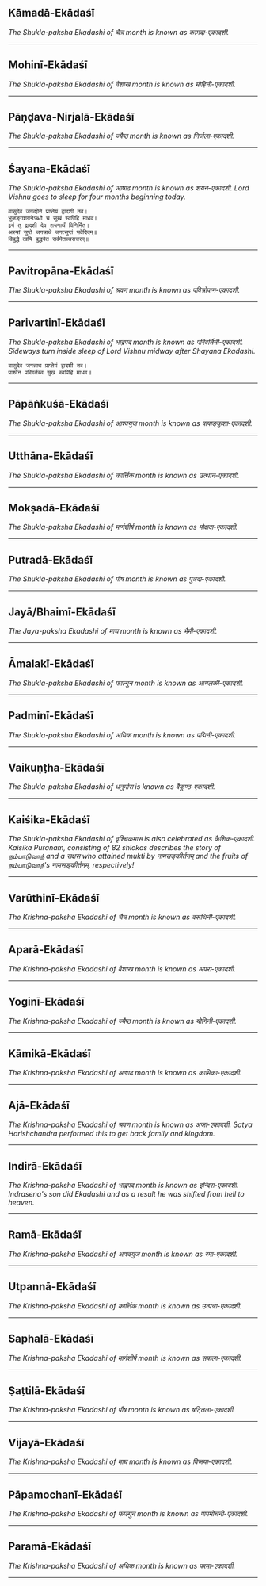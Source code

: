 ## Kāmadā-Ekādaśī
_The Shukla-paksha Ekadashi of चैत्र month is known as कामदा-एकादशी._

---
## Mohinī-Ekādaśī
_The Shukla-paksha Ekadashi of वैशाख month is known as मोहिनी-एकादशी._

---
## Pāṇḍava-Nirjalā-Ekādaśī
_The Shukla-paksha Ekadashi of ज्यैष्ठ month is known as निर्जला-एकादशी._

---
## Śayana-Ekādaśī
_The Shukla-paksha Ekadashi of आषाढ month is known as शयन-एकादशी. Lord Vishnu goes to sleep for four months beginning today._

```
वासुदेव जगद्योने प्राप्तेयं द्वादशी तव।
भुजङ्गशयनेऽब्धौ च सुखं स्वपिहि माधव॥
इयं तु द्वादशी देव शयनार्थं विनिर्मित।
अस्यां सुप्ते जगन्नाथे जगत्सुप्तं भवेदिदम्॥
विबुद्धे त्वयि बुद्ध्येत सर्वमेतच्चराचरम्॥
```

---
## Pavitropāna-Ekādaśī
_The Shukla-paksha Ekadashi of श्रवण month is known as पवित्रोपान-एकादशी._

---
## Parivartinī-Ekādaśī
_The Shukla-paksha Ekadashi of भाद्रपद month is known as परिवर्तिनी-एकादशी. Sideways turn inside sleep of Lord Vishnu midway after Shayana Ekadashi._

```
वासुदेव जगन्नाथ प्राप्तेयं द्वादशी तव।
पार्श्वेन परिवर्तस्व सुखं स्वपिहि माधव॥
```

---
## Pāpāṅkuśā-Ekādaśī
_The Shukla-paksha Ekadashi of आश्वयुज month is known as पापाङ्कुशा-एकादशी._

---
## Utthāna-Ekādaśī
_The Shukla-paksha Ekadashi of कार्त्तिक month is known as उत्थान-एकादशी._

---
## Mokṣadā-Ekādaśī
_The Shukla-paksha Ekadashi of मार्गशीर्ष month is known as मोक्षदा-एकादशी._

---
## Putradā-Ekādaśī
_The Shukla-paksha Ekadashi of पौष month is known as पुत्रदा-एकादशी._

---
## Jayā/Bhaimī-Ekādaśī
_The Jaya-paksha Ekadashi of माघ month is known as भैमी-एकादशी._

---
## Āmalakī-Ekādaśī
_The Shukla-paksha Ekadashi of फाल्गुन month is known as आमलकी-एकादशी._

---
## Padminī-Ekādaśī
_The Shukla-paksha Ekadashi of अधिक month is known as पद्मिनी-एकादशी._

---
## Vaikuṇṭha-Ekādaśī
_The Shukla-paksha Ekadashi of धनुर्मास is known as वैकुण्ठ-एकादशी._

---
## Kaiśika-Ekādaśī
_The Shukla-paksha Ekadashi of वृश्चिकमास is also celebrated as कैशिक-एकादशी. Kaisika Puranam, consisting of 82 shlokas describes the story of நம்பாடுவாந் and a राक्षस who attained mukti by नामसङ्कीर्तनम् and the fruits of நம்பாடுவாந்'s नामसङ्कीर्तनम्, respectively!_

---
## Varūthinī-Ekādaśī
_The Krishna-paksha Ekadashi of चैत्र month is known as वरूथिनी-एकादशी._

---
## Aparā-Ekādaśī
_The Krishna-paksha Ekadashi of वैशाख month is known as अपरा-एकादशी._

---
## Yoginī-Ekādaśī
_The Krishna-paksha Ekadashi of ज्यैष्ठ month is known as योगिनी-एकादशी._

---
## Kāmikā-Ekādaśī
_The Krishna-paksha Ekadashi of आषाढ month is known as कामिका-एकादशी._

---
## Ajā-Ekādaśī
_The Krishna-paksha Ekadashi of श्रवण month is known as अजा-एकादशी. Satya Harishchandra performed this to get back family and kingdom._

---
## Indirā-Ekādaśī
_The Krishna-paksha Ekadashi of भाद्रपद month is known as इन्दिरा-एकादशी. Indrasena's son did Ekadashi and as a result he was shifted from hell to heaven._

---
## Ramā-Ekādaśī
_The Krishna-paksha Ekadashi of आश्वयुज month is known as रमा-एकादशी._

---
## Utpannā-Ekādaśī
_The Krishna-paksha Ekadashi of कार्त्तिक month is known as उत्पन्ना-एकादशी._

---
## Saphalā-Ekādaśī
_The Krishna-paksha Ekadashi of मार्गशीर्ष month is known as सफला-एकादशी._

---
## Ṣaṭtilā-Ekādaśī
_The Krishna-paksha Ekadashi of पौष month is known as षट्तिला-एकादशी._

---
## Vijayā-Ekādaśī
_The Krishna-paksha Ekadashi of माघ month is known as विजया-एकादशी._

---
## Pāpamochanī-Ekādaśī
_The Krishna-paksha Ekadashi of फाल्गुन month is known as पापमोचनी-एकादशी._

---
## Paramā-Ekādaśī
_The Krishna-paksha Ekadashi of अधिक month is known as परमा-एकादशी._

---
